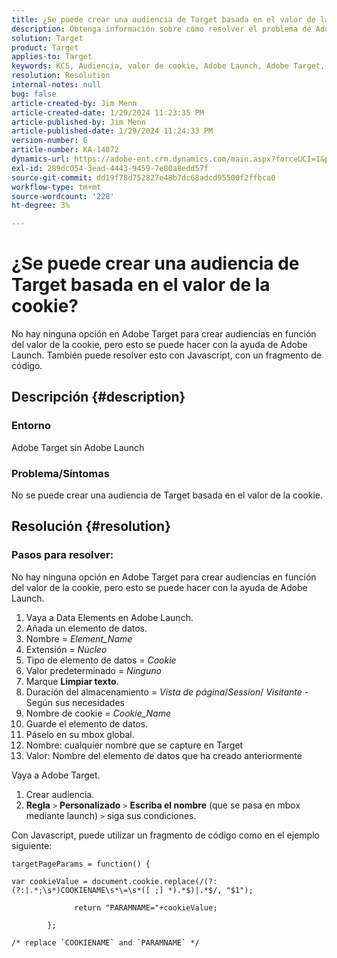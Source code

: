 ```yaml
---
title: ¿Se puede crear una audiencia de Target basada en el valor de la cookie?
description: Obtenga información sobre cómo resolver el problema de Adobe Target en el que no puede crear una audiencia de Target según el valor de la cookie.
solution: Target
product: Target
applies-to: Target
keywords: KCS, Audiencia, valor de cookie, Adobe Launch, Adobe Target, Solución de problemas, opción, Javascript
resolution: Resolution
internal-notes: null
bug: false
article-created-by: Jim Menn
article-created-date: 1/29/2024 11:23:35 PM
article-published-by: Jim Menn
article-published-date: 1/29/2024 11:24:33 PM
version-number: 6
article-number: KA-14072
dynamics-url: https://adobe-ent.crm.dynamics.com/main.aspx?forceUCI=1&pagetype=entityrecord&etn=knowledgearticle&id=a193e566-fdbe-ee11-9079-6045bd006268
exl-id: 289dc054-3ead-4443-9459-7e80a8edd57f
source-git-commit: dd19f78d752827e48b7dc68adcd95500f2ffbca0
workflow-type: tm+mt
source-wordcount: '228'
ht-degree: 3%

---
```


# ¿Se puede crear una audiencia de Target basada en el valor de la cookie?


No hay ninguna opción en Adobe Target para crear audiencias en función del valor de la cookie, pero esto se puede hacer con la ayuda de Adobe Launch. También puede resolver esto con Javascript, con un fragmento de código.

## Descripción {#description}




### Entorno



Adobe Target sin Adobe Launch



### Problema/Síntomas



No se puede crear una audiencia de Target basada en el valor de la cookie.


## Resolución {#resolution}




### Pasos para resolver:

No hay ninguna opción en Adobe Target para crear audiencias en función del valor de la cookie, pero esto se puede hacer con la ayuda de Adobe Launch.

1. Vaya a Data Elements en Adobe Launch.
2. Añada un elemento de datos.
3. Nombre = *Element_Name*
4. Extensión = *Núcleo*
5. Tipo de elemento de datos = *Cookie*
6. Valor predeterminado = *Ninguno*
7. Marque <b>Limpiar texto</b>.
8. Duración del almacenamiento = *Vista de página*/*Session*/ *Visitante* - Según sus necesidades
9. Nombre de cookie = *Cookie_Name*
10. Guarde el elemento de datos.
11. Páselo en su mbox global.
12. Nombre: cualquier nombre que se capture en Target
13. Valor: Nombre del elemento de datos que ha creado anteriormente


Vaya a Adobe Target.

1. Crear audiencia.
2. <b>Regla</b> `>`  <b>Personalizado</b> `>`  <b>Escriba el nombre</b> (que se pasa en mbox mediante launch) `>`  siga sus condiciones.




Con Javascript, puede utilizar un fragmento de código como en el ejemplo siguiente:


```
targetPageParams = function() {

var cookieValue = document.cookie.replace(/(?:(?:|.*;\s*)COOKIENAME\s*\=\s*([ ;] *).*$)|.*$/, "$1");

              return "PARAMNAME="+cookieValue;

        };

/* replace `COOKIENAME` and `PARAMNAME` */
```
